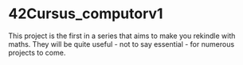 # 42Cursus_computorv1
This project is the first in a series that aims to make you rekindle with maths. They will be quite useful - not to say essential - for numerous projects to come.
